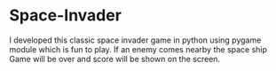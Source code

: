 # Space-Invader
I developed this classic space invader game in python using pygame module which is fun to play. If an enemy comes nearby the space ship Game will be over and score will be shown on the screen.
